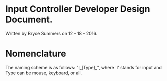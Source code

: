 # Input Controller Developer Design Document.

Written by Bryce Summers on 12 - 18 - 2016.

# Nomenclature
The naming scheme is as follows: "I_[Type]_", where 'I' stands for input and Type can be mouse, keyboard, or all.